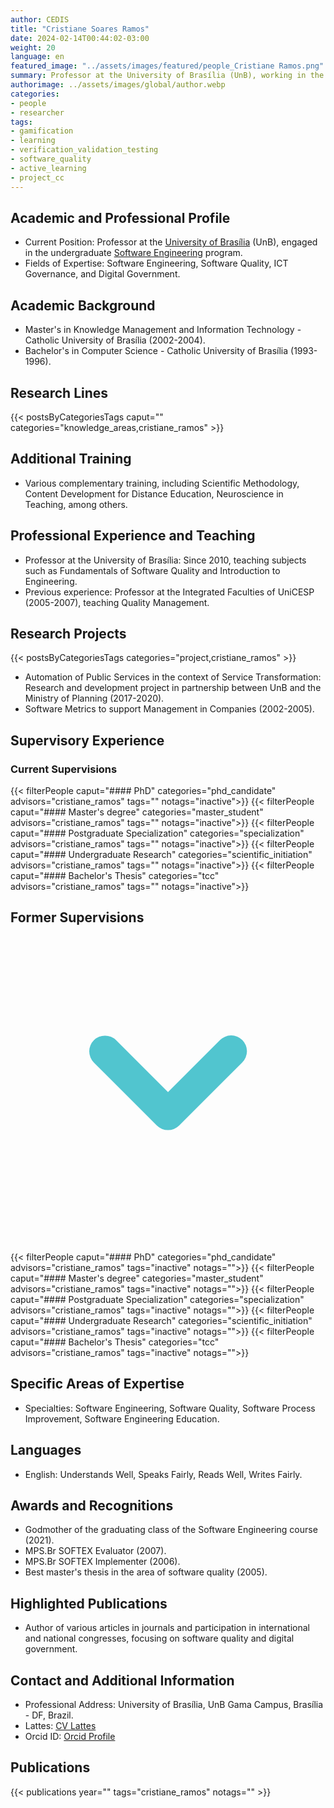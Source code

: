 ```yaml
---
author: CEDIS
title: "Cristiane Soares Ramos"
date: 2024-02-14T00:44:02-03:00
weight: 20
language: en
featured_image: "../assets/images/featured/people_Cristiane Ramos.png"
summary: Professor at the University of Brasília (UnB), working in the undergraduate Software Engineering program.
authorimage: ../assets/images/global/author.webp
categories:
- people
- researcher
tags: 
- gamification
- learning
- verification_validation_testing
- software_quality
- active_learning
- project_cc
---
```

## Academic and Professional Profile
- Current Position: Professor at the [University of Brasília](https://www.unb.br/) (UnB), engaged in the undergraduate [Software Engineering](http://software.unb.br/) program.
- Fields of Expertise: Software Engineering, Software Quality, ICT Governance, and Digital Government.
## Academic Background
- Master's in Knowledge Management and Information Technology - Catholic University of Brasília (2002-2004).
- Bachelor's in Computer Science - Catholic University of Brasília (1993-1996).
## Research Lines
{{< postsByCategoriesTags caput="" categories="knowledge_areas,cristiane_ramos" >}}
## Additional Training
- Various complementary training, including Scientific Methodology, Content Development for Distance Education, Neuroscience in Teaching, among others.
## Professional Experience and Teaching
- Professor at the University of Brasília: Since 2010, teaching subjects such as Fundamentals of Software Quality and Introduction to Engineering.
- Previous experience: Professor at the Integrated Faculties of UniCESP (2005-2007), teaching Quality Management.

## Research Projects
{{< postsByCategoriesTags categories="project,cristiane_ramos" >}}
- Automation of Public Services in the context of Service Transformation: Research and development project in partnership between UnB and the Ministry of Planning (2017-2020).
- Software Metrics to support Management in Companies (2002-2005).

## Supervisory Experience
### Current Supervisions
{{< filterPeople caput="#### PhD" categories="phd_candidate" advisors="cristiane_ramos" tags="" notags="inactive">}}
{{< filterPeople caput="#### Master's degree" categories="master_student" advisors="cristiane_ramos" tags="" notags="inactive">}}
{{< filterPeople caput="#### Postgraduate Specialization" categories="specialization" advisors="cristiane_ramos" tags="" notags="inactive">}}
{{< filterPeople caput="#### Undergraduate Research" categories="scientific_initiation" advisors="cristiane_ramos" tags="" notags="inactive">}}
{{< filterPeople caput="#### Bachelor's Thesis" categories="tcc" advisors="cristiane_ramos" tags="" notags="inactive">}}

<div id="previous-collaborators" x-data="{ showPrevious: false }">
    <h2 id="former-collaborators-title" @click="showPrevious = !showPrevious" class="text-xl font-bold mb-2 cursor-pointer flex items-center text-primary-900">
      Former Supervisions
      <svg :class="{'rotate-0': !showPrevious, 'rotate-180': showPrevious}" class="ml-2 h-5 w-5 transform transition-transform duration-200" xmlns="http://www.w3.org/2000/svg" viewBox="0 0 20 20" fill="#51C5CF"><path fill-rule="evenodd" d="M5.293 7.293a1 1 0 011.414 0L10 10.586l3.293-3.293a1 1 0 111.414 1.414l-4 4a1 1 0 01-1.414 0l-4-4a1 1 0 010-1.414z" clip-rule="evenodd" /></svg>
    </h2>
    <div x-show="showPrevious" x-cloak>
{{< filterPeople caput="#### PhD" categories="phd_candidate" advisors="cristiane_ramos" tags="inactive" notags="">}}
{{< filterPeople caput="#### Master's degree" categories="master_student" advisors="cristiane_ramos" tags="inactive" notags="">}}
{{< filterPeople caput="#### Postgraduate Specialization" categories="specialization" advisors="cristiane_ramos" tags="inactive" notags="">}}
{{< filterPeople caput="#### Undergraduate Research" categories="scientific_initiation" advisors="cristiane_ramos" tags="inactive" notags="">}}
{{< filterPeople caput="#### Bachelor's Thesis" categories="tcc" advisors="cristiane_ramos" tags="inactive" notags="">}}
    </div>
  </div>


## Specific Areas of Expertise
- Specialties: Software Engineering, Software Quality, Software Process Improvement, Software Engineering Education.
## Languages
- English: Understands Well, Speaks Fairly, Reads Well, Writes Fairly.
## Awards and Recognitions
- Godmother of the graduating class of the Software Engineering course (2021).
- MPS.Br SOFTEX Evaluator (2007).
- MPS.Br SOFTEX Implementer (2006).
- Best master's thesis in the area of software quality (2005).
## Highlighted Publications
- Author of various articles in journals and participation in international and national congresses, focusing on software quality and digital government.
## Contact and Additional Information
- Professional Address: University of Brasília, UnB Gama Campus, Brasília - DF, Brazil.
- Lattes: [CV Lattes](http://lattes.cnpq.br/9950213660160161)
- Orcid ID: [Orcid Profile](https://orcid.org/0000-0002-6235-5590)

## Publications
{{< publications year="" tags="cristiane_ramos" notags="" >}}